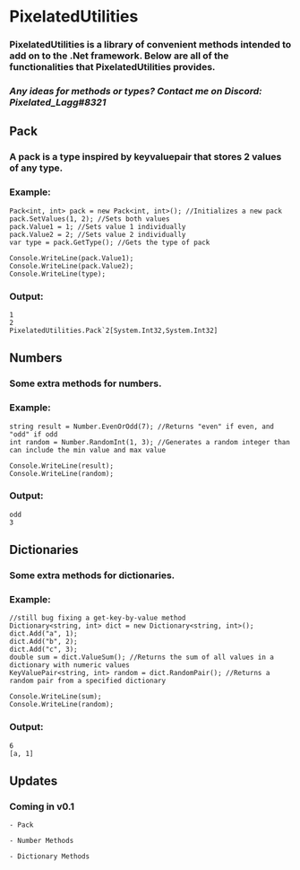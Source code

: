 # PixelatedUtilities
### PixelatedUtilities is a library of convenient methods intended to add on to the .Net framework. Below are all of the functionalities that PixelatedUtilities provides.
### _Any ideas for methods or types? Contact me on Discord: Pixelated_Lagg#8321_


## Pack
### A pack is a type inspired by keyvaluepair that stores 2 values of any type.
### Example:

```
Pack<int, int> pack = new Pack<int, int>(); //Initializes a new pack
pack.SetValues(1, 2); //Sets both values
pack.Value1 = 1; //Sets value 1 individually
pack.Value2 = 2; //Sets value 2 individually
var type = pack.GetType(); //Gets the type of pack

Console.WriteLine(pack.Value1);
Console.WriteLine(pack.Value2);
Console.WriteLine(type);
```

### Output:

```
1
2
PixelatedUtilities.Pack`2[System.Int32,System.Int32]
```


## Numbers
### Some extra methods for numbers.
### Example:

```
string result = Number.EvenOrOdd(7); //Returns "even" if even, and "odd" if odd
int random = Number.RandomInt(1, 3); //Generates a random integer than can include the min value and max value

Console.WriteLine(result);
Console.WriteLine(random);
```

### Output:

```
odd
3
```


## Dictionaries
### Some extra methods for dictionaries.
### Example:

```
//still bug fixing a get-key-by-value method
Dictionary<string, int> dict = new Dictionary<string, int>();
dict.Add("a", 1);
dict.Add("b", 2);
dict.Add("c", 3);
double sum = dict.ValueSum(); //Returns the sum of all values in a dictionary with numeric values
KeyValuePair<string, int> random = dict.RandomPair(); //Returns a random pair from a specified dictionary

Console.WriteLine(sum);
Console.WriteLine(random);
```


### Output:

```
6
[a, 1]
```
## Updates

### Coming in v0.1
```
- Pack

- Number Methods

- Dictionary Methods
```
